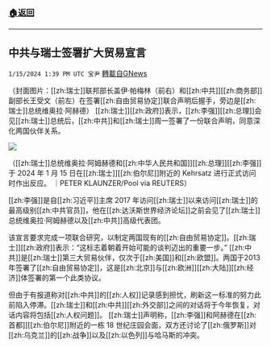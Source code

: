 ###  [:house:返回](README.md)
---


## 中共与瑞士签署扩大贸易宣言
`1/15/2024 1:39 PM UTC 宝尹` [轉載自GNews](https://gnews.org/articles/2221324)

（封面图片：[[zh:瑞士]]联邦部长盖伊·帕梅林（前右）和[[zh:中共]][[zh:商务部]]副部长王受文（前左）在签署[[zh:自由贸易协定]]联合声明后握手，旁边是[[zh:瑞士]]总统维奥拉·阿赫德）
[[zh:瑞士]][[zh:政府]]表示，[[zh:李强]][[zh:总理]]会见[[zh:瑞士]]总统后，[[zh:中共]]和[[zh:瑞士]]周一签署了一份联合声明，同意深化两国伙伴关系。

![](https://i.imgur.com/t2Tqx9I.jpg)

（[[zh:瑞士]]总统维奥拉·阿姆赫德和[[zh:中华人民共和国]][[zh:总理]][[zh:李强]]于 2024 年 1 月 15 日在[[zh:瑞士]][[zh:伯尔尼]]附近的 Kehrsatz 进行正式访问时作出反应。 ｜PETER KLAUNZER/Pool via REUTERS）

[[zh:李强]]是自[[zh:习近平]]主席 2017 年访问[[zh:瑞士]]以来访问[[zh:瑞士]]的最高级别[[zh:中共官员]]，他在[[zh:达沃斯世界经济论坛]]之前会见了[[zh:瑞士]]总统维奥拉·阿姆赫德以及[[zh:中共]]高级代表团。

该宣言要求完成一项联合研究，以制定两国现有的[[zh:自由贸易协定]]。[[zh:瑞士]][[zh:政府]]表示：“这标志着朝着开始可能的谈判迈出的重要一步。”
[[zh:中共]]是[[zh:瑞士]]第三大贸易伙伴，仅次于[[zh:美国]]和[[zh:欧盟]]。两国于2013年签署了[[zh:自由贸易协定]]，这是[[zh:北京]]与[[zh:欧洲]][[zh:大陆]][[zh:经济]]体签署的第一个此类协议。

但由于有报道称对[[zh:中共]]的[[zh:人权]]记录感到担忧，刷新这一标准的努力此前陷入停滞。[[zh:瑞士]]和[[zh:中共]][[zh:外交部]]之间的对话将于今年恢复，对话内容将包括[[zh:人权问题]]。
[[zh:瑞士]]声明称，[[zh:李强]]和阿赫德在[[zh:首都]][[zh:伯尔尼]]附近的一栋 18 世纪庄园会面，双方还讨论了[[zh:俄罗斯]]对[[zh:乌克兰]]的[[zh:战争]]以及[[zh:以色列]]与哈马斯的冲突。



